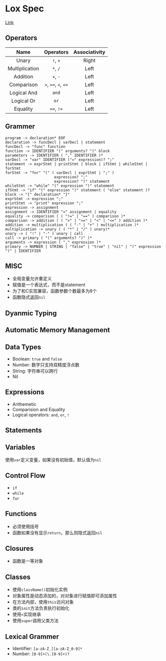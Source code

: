 # Lox Spec

[Link](http://www.craftinginterpreters.com/the-lox-language.html)

## Operators

|      Name      |      Operators       | Associativity |
| :------------: | :------------------: | :-----------: |
|     Unary      |       `!`, `+`       |     Right     |
| Multiplication |       `*`, `/`       |     Left      |
|    Addition    |       `+`, `-`       |     Left      |
|   Comparison   | `>`, `>=`, `<`, `<=` |     Left      |
|  Logical And   |        `and`         |     Left      |
|   Logical Or   |         `or`         |     Left      |
|    Equality    |      `==`, `!=`      |     Left      |

## Grammer

```text
program -> declaration* EOF
declaration -> funcDecl | varDecl | statement
funcDecl -> "func" function
function -> IDENTIFIER "(" arguments? ")" block
parameters -> IDENTIFIER ( "," IDENTIFIER )*
varDecl -> "var" IDENTIFIER ("=" expression)? ";"
statement -> exprStmt | printStmt | block | ifStmt | whileStmt | forStmt
forStmt -> "for" "(" ( varDecl | exprStmt | ";" )
                      expression? ";"
                      expression? ")" statement
whileStmt -> "while" "(" expression ")" statement
ifStmt -> "if" "(" expression ")" statement ( "else" statement )?
block -> "{" declaration* "}"
exprStmt -> expression ";"
printStmt -> "print" expression ";"
expression -> assignment
assignment -> IDENTIFIER "=" assignment | equality
equality -> comparison ( ( "!=" | "==" ) comparison )*
comparison -> addition ( ( ">" | ">=" | "<" | "<=" ) addition )*
addition -> multiplication ( ( "-" | "+" ) multiplication )*
multiplication -> unary ( ( "*" | "/" ) unary)*
unary -> ( "!" | "-" ) unary | call
call -> primary ( "(" arguments? ")" )*
arguments -> expression ( "," expression )*
primary -> NUMBER | STRING | "false" | "true" | "nil" | "(" expression ")" | IDENTIFIER
```

## MISC

- 全局变量允许重定义
- 赋值是一个表达式，而不是statement
- 为了和C实现兼容，函数参数个数最多为8个
- 函数隐式返回`nil`

## Dyanmic Typing

## Automatic Memory Management

## Data Types

- Boolean: `true` and `false`
- Number: 数字只支持双精度浮点数
- String: 字符串可以跨行
- Nil

## Expressions

- Arithemetic
- Comparision and Equality
- Logical operators: `and`, `or`, `!`

## Statements

## Variables

使用`var`定义变量，如果没有初始值，默认值为`nil`

## Control Flow

- `if`
- `while`
- `for`

## Functions

- 必须使用括号
- 函数如果没有显示`return`，那么则隐式返回`nil`

## Closures

- 函数是一等对象

## Classes

- 使用`className()`初始化实例
- 对象属性是动态添加的，对对象进行赋值即可添加属性
- 在方法内部，使用`this`访问对象
- 类的`init`方法负责执行初始化
- 使用`<`实现继承
- 使用`super`调用父类方法

## Lexical Grammer

- Identifier: `[a-zA-Z_][a-zA-Z_0-9]*`
- Number: `[0-9]+(\.[0-9]+)?`
